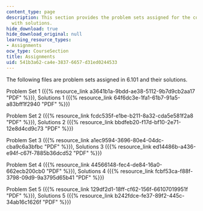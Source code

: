 ```yaml
---
content_type: page
description: This section provides the problem sets assigned for the course along
  with solutions.
hide_download: true
hide_download_original: null
learning_resource_types:
- Assignments
ocw_type: CourseSection
title: Assignments
uid: 541b3a62-ca4e-3837-6657-d31ed0244533
---
```


The following files are problem sets assigned in 6.101 and their solutions.

Problem Set 1 ({{% resource_link a3641b1a-9bdd-ae38-5112-9b7d9cb2aa17 "PDF" %}}), Solutions 1 ({{% resource_link 64f6dc3e-1fa1-61b7-91a5-a83bff1f2940 "PDF" %}})

Problem Set 2 ({{% resource_link fcdc535f-e1be-b211-8a32-cda5e581f2a8 "PDF" %}}), Solutions 2 ({{% resource_link bbdfeb20-f17d-bf10-2e71-12e8d4cd9c73 "PDF" %}})

Problem Set 3 ({{% resource_link a1ec9594-3696-80e4-04dc-cba9c6a3bfbc "PDF" %}}), Solutions 3 ({{% resource_link ed14486b-a436-e94f-c67f-7885b36dcd52 "PDF" %}})

Problem Set 4 ({{% resource_link 44566148-fec4-de84-16a0-662ecb200cb0 "PDF" %}}), Solutions 4 ({{% resource_link fcbf53ca-f88f-3798-09d9-9a3795d65b41 "PDF" %}})

Problem Set 5 ({{% resource_link 129df2d1-18ff-cf62-156f-66107019951f "PDF" %}}), Solutions 5 ({{% resource_link b242fdce-fe37-89f2-445c-34ab16c1626f "PDF" %}})